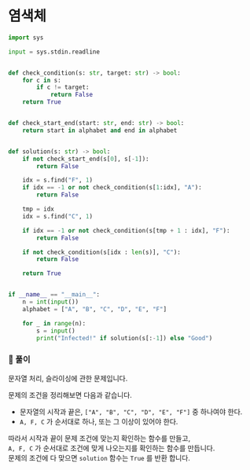 # 염색체

```python
import sys

input = sys.stdin.readline


def check_condition(s: str, target: str) -> bool:
    for c in s:
        if c != target:
            return False
    return True


def check_start_end(start: str, end: str) -> bool:
    return start in alphabet and end in alphabet


def solution(s: str) -> bool:
    if not check_start_end(s[0], s[-1]):
        return False

    idx = s.find("F", 1)
    if idx == -1 or not check_condition(s[1:idx], "A"):
        return False

    tmp = idx
    idx = s.find("C", 1)

    if idx == -1 or not check_condition(s[tmp + 1 : idx], "F"):
        return False

    if not check_condition(s[idx : len(s)], "C"):
        return False

    return True


if __name__ == "__main__":
    n = int(input())
    alphabet = ["A", "B", "C", "D", "E", "F"]

    for _ in range(n):
        s = input()
        print("Infected!" if solution(s[:-1]) else "Good")
```

### 📌 풀이

문자열 처리, 슬라이싱에 관한 문제입니다.

문제의 조건을 정리해보면 다음과 같습니다.

- 문자열의 시작과 끝은, `["A", "B", "C", "D", "E", "F"]` 중 하나여야 한다.
- `A, F, C` 가 순서대로 하나, 또는 그 이상이 있어야 한다.

따라서 시작과 끝이 문제 조건에 맞는지 확인하는 함수를 만들고,  
`A, F, C` 가 순서대로 조건에 맞게 나오는지를 확인하는 함수를 만듭니다.  
문제의 조건에 다 맞으면 `solution` 함수는 `True` 를 반환 합니다.
